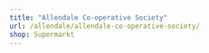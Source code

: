```yaml
---
title: "Allendale Co-operative Society"
url: /allendale/allendale-co-operative-society/
shop: Supermarkt
---
```


